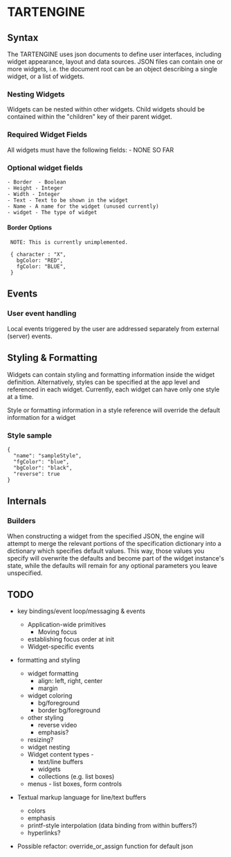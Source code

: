 # TARTENGINE

## Syntax

The TARTENGINE uses json documents to define user interfaces, including widget appearance, layout and data sources.
JSON files can contain one or more widgets, i.e. the document root can be an object describing a single widget, or a list of widgets.

### Nesting Widgets

Widgets can be nested within other widgets. Child widgets should be contained within the "children" key of their parent widget.

### Required Widget Fields

All widgets must have the following fields:
    - NONE SO FAR

### Optional widget fields

    - Border  - Boolean
    - Height - Integer
    - Width - Integer
    - Text - Text to be shown in the widget
    - Name - A name for the widget (unused currently)
    - widget - The type of widget

#### Border Options

     NOTE: This is currently unimplemented.

     { character : "X",
       bgColor: "RED",
       fgColor: "BLUE",
     }

## Events

### User event handling

Local events triggered by the user are addressed separately from external (server) events.

## Styling & Formatting

Widgets can contain styling and formatting information inside the widget definition. Alternatively, styles can be specified at the app level and referenced in each widget. Currently, each widget can have only one style at a time.

Style or formatting information in a style reference will override the default information for a widget

### Style sample
    {
      "name": "sampleStyle",
      "fgColor": "blue",
      "bgColor": "black",
      "reverse": true
    }

## Internals

### Builders

When constructing a widget from the specified JSON, the engine will attempt to merge the relevant portions of the specification dictionary into a dictionary which specifies default values. This way, those values you specify will overwrite the defaults and become part of the widget instance's state, while the defaults will remain for any optional parameters you leave unspecified.

## TODO

- key bindings/event loop/messaging & events
  - Application-wide primitives
    - Moving focus
  - establishing focus order at init
  - Widget-specific events

- formatting and styling
  - widget formatting
    - align: left, right, center
    - margin
  - widget coloring
    - bg/foreground
    - border bg/foreground
  - other styling
    - reverse video
    - emphasis?
  - resizing?
  - widget nesting
  - Widget content types -
    - text/line buffers
    - widgets
    - collections (e.g. list boxes)
  - menus - list boxes, form controls

- Textual markup language for line/text buffers
  - colors
  - emphasis
  - printf-style interpolation (data binding from within buffers?)
  - hyperlinks?

- Possible refactor: override_or_assign function for default json
